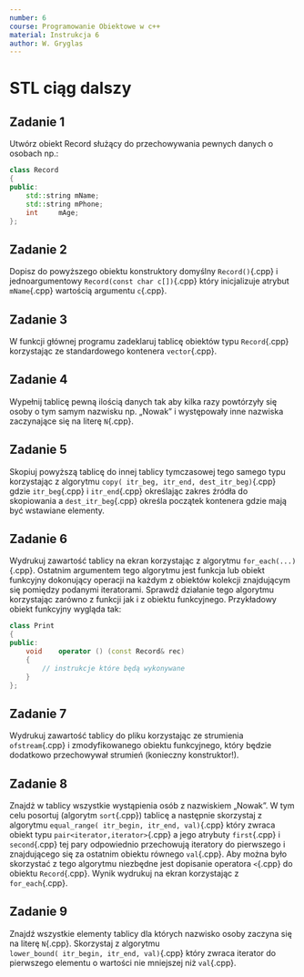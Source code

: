 ```yaml
---
number: 6
course: Programowanie Obiektowe w c++
material: Instrukcja 6
author: W. Gryglas
---
```



# STL ciąg dalszy

## Zadanie 1
Utwórz obiekt Record służący do przechowywania pewnych danych o osobach np.:
```cpp
class Record
{
public:
	std::string	mName;
	std::string	mPhone;
	int		mAge;
};
```
## Zadanie 2
Dopisz do powyższego obiektu konstruktory domyślny `Record()`{.cpp} i jednoargumentowy `Record(const char c[])`{.cpp} który inicjalizuje atrybut `mName`{.cpp} wartością argumentu `c`{.cpp}.

## Zadanie 3
W funkcji głównej programu zadeklaruj tablicę obiektów typu `Record`{.cpp} korzystając ze standardowego kontenera `vector`{.cpp}.

## Zadanie 4
Wypełnij tablicę pewną ilością danych tak aby kilka razy powtórzyły się osoby o tym samym nazwisku np. „Nowak” i występowały inne nazwiska zaczynające się na literę `N`{.cpp}.

## Zadanie 5
Skopiuj powyższą tablicę do innej tablicy tymczasowej tego samego typu korzystając z algorytmu `copy( itr_beg, itr_end, dest_itr_beg)`{.cpp} gdzie `itr_beg`{.cpp} i `itr_end`{.cpp} określając zakres źródła do skopiowania a `dest_itr_beg`{.cpp} określa początek kontenera gdzie mają być wstawiane elementy.

## Zadanie 6
Wydrukuj zawartość tablicy na ekran korzystając z algorytmu `for_each(...)`{.cpp}. Ostatnim argumentem tego algorytmu jest funkcja lub obiekt funkcyjny dokonujący operacji na każdym z obiektów kolekcji znajdującym się pomiędzy podanymi iteratorami. Sprawdź działanie tego algorytmu korzystając zarówno z funkcji jak i z obiektu funkcyjnego. Przykładowy obiekt funkcyjny wygląda tak:
```cpp
class Print
{
public:
	void	operator () (const Record& rec)
	{
		// instrukcje które będą wykonywane
	}
};
```
## Zadanie 7
Wydrukuj zawartość tablicy do pliku korzystając ze strumienia `ofstream`{.cpp} i zmodyfikowanego obiektu funkcyjnego, który będzie dodatkowo przechowywał strumień (konieczny konstruktor!).

## Zadanie 8
Znajdż w tablicy wszystkie wystąpienia osób z nazwiskiem „Nowak”. W tym celu posortuj (algorytm `sort`{.cpp}) tablicę a następnie skorzystaj z algorytmu `equal_range( itr_begin, itr_end, val)`{.cpp} który zwraca obiekt typu `pair<iterator,iterator>`{.cpp} a jego atrybuty `first`{.cpp} i `second`{.cpp} tej pary odpowiednio przechowują iteratory do pierwszego i znajdującego się za ostatnim obiektu równego `val`{.cpp}. Aby można było skorzystać z tego algorytmu niezbędne jest dopisanie operatora `<`{.cpp} do obiektu `Record`{.cpp}. Wynik wydrukuj na ekran korzystając z `for_each`{.cpp}.

## Zadanie 9
Znajdź wszystkie elementy tablicy dla których nazwisko osoby zaczyna się na literę `N`{.cpp}. Skorzystaj z algorytmu `lower_bound( itr_begin, itr_end, val)`{.cpp} który zwraca iterator do pierwszego elementu o wartości nie mniejszej niż `val`{.cpp}.
